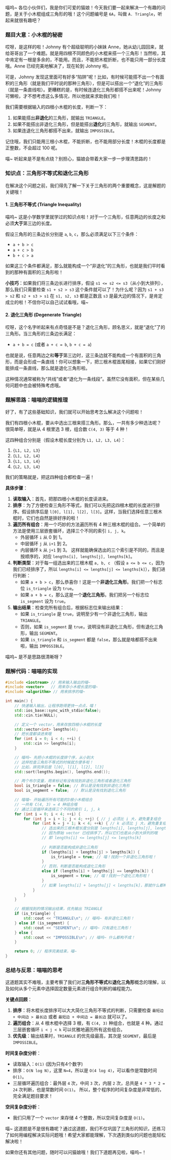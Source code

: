 喵呜~ 各位小伙伴们，我是你们可爱的猫娘！今天我们要一起来解决一个有趣的问题，是关于小木棍组成三角形的哦！这个问题编号是 `6A`，叫做 `A. Triangle`，听起来就很有趣吧？

### 题目大意：小木棍的秘密

哎呀，是这样的啦！Johnny 有个超级聪明的小妹妹 Anne，她从幼儿园回来，就给哥哥出了一个难题。就是用四根不同颜色的小木棍来搭一个三角形！当然啦，其中肯定有一根是多余的，不能用。而且，不能把木棍折断，也不能只用一部分长度哦。Anne 已经完美地解决了，现在轮到 Johnny 啦。

可是，Johnny 发现这里面可有好多“陷阱”呢！比如，有时候可能搭不出一个有面积的三角形（就是我们平时说的那种三角形），但是可以搭出一个“退化”的三角形（就是一条直线啦）。更糟糕的是，有时候连退化三角形都搭不出来呢！Johnny 可懒啦，才不想考虑这么多情况，所以他就来求助我们啦！

我们需要根据输入的四根小木棍的长度，判断一下：

1.  如果能搭出**非退化**的三角形，就输出 `TRIANGLE`。
2.  如果不能搭出非退化三角形，但是能搭出**退化**的三角形，就输出 `SEGMENT`。
3.  如果连退化三角形都搭不出来，就输出 `IMPOSSIBLE`。

记住哦，我们只能用三根小木棍，不能折断，也不能用部分长度！木棍的长度都是正整数，不会超过 100 呢。

喵~ 听起来是不是有点绕？别担心，猫娘会带着大家一步一步理清思路的！

### 知识点：三角形不等式和退化三角形

在解决这个问题之前，我们得先了解一下关于三角形的两个重要概念，这是解题的关键哦！

#### 1. 三角形不等式 (Triangle Inequality)

喵呜~ 这是小学数学里就学过的知识点啦！对于一个三角形，任意两边的长度之和必须**大于**第三边的长度。

假设三角形的三条边长分别是 `a`, `b`, `c`，那么必须满足以下三个条件：
*   `a + b > c`
*   `a + c > b`
*   `b + c > a`

如果这三个条件都满足，那么就能构成一个“非退化”的三角形，也就是我们平时看到的那种有面积的三角形啦！

**小技巧**：如果我们将三条边长进行排序，假设 `s1 <= s2 <= s3`（从小到大排列），那么我们只需要检查 `s1 + s2 > s3` 这个条件就可以了！为什么呢？因为 `s1 + s3 > s2` 和 `s2 + s3 > s1` 在 `s1, s2, s3` 都是正数且 `s3` 是最大边的情况下，是肯定成立的啦！不信你可以自己试试看哦，喵~

#### 2. 退化三角形 (Degenerate Triangle)

哎呀，这个名字听起来有点奇怪是不是？退化三角形，顾名思义，就是“退化”了的三角形。当三角形的三条边长满足：

*   `a + b = c` (或者 `a + c = b`, `b + c = a`)

也就是说，任意两边之和**等于**第三边时，这三条边就不能构成一个有面积的三角形，而是会形成一条直线！你可以想象一下，把三根木棍首尾相接，如果它们刚好能排成一条直线，那么就是退化三角形啦。

这种情况通常被称为“共线”或者“退化为一条线段”。虽然它没有面积，但在某些几何问题中也会被特殊考虑哦。

### 题解思路：喵喵的逻辑推理

好了，有了这些基础知识，我们就可以开始思考怎么解决这个问题啦！

我们有四根小木棍，要从中选出三根来搭三角形。那么，一共有多少种选法呢？
很简单呀，就是从 4 根里选 3 根，组合数 `C(4, 3)` 等于 4 种！

这四种组合分别是（假设木棍长度分别为 `L1, L2, L3, L4`）：
1.  `{L1, L2, L3}`
2.  `{L1, L2, L4}`
3.  `{L1, L3, L4}`
4.  `{L2, L3, L4}`

我们的策略就是，把这四种组合都检查一遍！

**具体步骤**：

1.  **读取输入**：首先，把那四根小木棍的长度读进来。
2.  **排序**：为了方便检查三角形不等式，我们可以先把这四根木棍的长度进行排序。假设排序后是 `l[0], l[1], l[2], l[3]`。这样，当我们选择任意三根木棍时，它们也自然是排好序的啦！
3.  **遍历所有组合**：用一个巧妙的方法遍历所有 4 种三根木棍的组合。一个简单的方法是使用三层嵌套循环，选择三个不同的索引 `i, j, k`。
    *   外层循环 `i` 从 0 到 1。
    *   中层循环 `j` 从 `i+1` 到 2。
    *   内层循环 `k` 从 `j+1` 到 3。
    这样就能确保选出的三个索引是不同的，而且是按顺序的，对应 `lengths[i], lengths[j], lengths[k]`。
4.  **判断类型**：对于每一组选出来的三根木棍 `a, b, c` （假设 `a <= b <= c`，因为我们已经排序了，所以 `lengths[i] <= lengths[j] <= lengths[k]`），我们进行判断：
    *   如果 `a + b > c`，那么恭喜你！这是一个**非退化三角形**。我们把一个标志位 `is_triangle` 设为 `true`。
    *   如果 `a + b = c`，那么这是一个**退化三角形**。我们把另一个标志位 `is_segment` 设为 `true`。
5.  **输出结果**：检查完所有组合后，根据标志位来输出结果：
    *   如果 `is_triangle` 是 `true`，说明至少有一个非退化三角形，输出 `TRIANGLE`。
    *   否则，如果 `is_segment` 是 `true`，说明没有非退化三角形，但有退化三角形，输出 `SEGMENT`。
    *   如果 `is_triangle` 和 `is_segment` 都是 `false`，那么就是啥都搭不出来啦，输出 `IMPOSSIBLE`。

喵呜~ 是不是思路很清晰呀？

### 题解代码：喵喵的实现

```cpp
#include <iostream> // 用来输入输出的喵~
#include <vector>   // 用来存小木棍长度的喵~
#include <algorithm> // 用来排序的喵~

int main() {
    // 快速输入输出，让程序跑得更快一点点，喵！
    std::ios_base::sync_with_stdio(false);
    std::cin.tie(NULL);

    // 定义一个 vector，用来存放四根小木棍的长度
    std::vector<int> lengths(4);
    // 把长度都读进来哦
    for (int i = 0; i < 4; ++i) {
        std::cin >> lengths[i];
    }

    // 喵呜~ 先把小木棍的长度排个序，从小到大
    // 这样检查三角形不等式的时候就方便多啦！
    // 比如，排完序后是 l[0], l[1], l[2], l[3]
    std::sort(lengths.begin(), lengths.end());

    // 两个布尔变量，用来标记有没有找到非退化三角形或者退化三角形
    bool is_triangle = false; // 默认是没有找到非退化三角形
    bool is_segment = false;  // 默认是没有找到退化三角形

    // 喵喵~ 开始遍历所有可能的3根小木棍组合
    // 一共有 C(4, 3) = 4 种组合哦
    // 通过三层循环来选择三个不同的索引 i, j, k
    for (int i = 0; i < 4; ++i) {
        for (int j = i + 1; j < 4; ++j) { // j 必须比 i 大，避免重复组合
            for (int k = j + 1; k < 4; ++k) { // k 必须比 j 大，避免重复组合
                // 选出来的三根木棍长度分别是 lengths[i], lengths[j], lengths[k]
                // 因为原始 vector 已经排序了，所以它们也是从小到大排列的哦
                // 即 lengths[i] <= lengths[j] <= lengths[k]
                
                // 判断是否能构成非退化三角形
                if (lengths[i] + lengths[j] > lengths[k]) {
                    is_triangle = true; // 喵！找到一个非退化三角形啦！
                } 
                // 否则，判断是否能构成退化三角形
                else if (lengths[i] + lengths[j] == lengths[k]) {
                    is_segment = true; // 喵！找到一个退化三角形啦！
                }
                // 如果 lengths[i] + lengths[j] < lengths[k]，那就什么都构不成了，继续下一个组合
            }
        }
    }

    // 根据找到的情况输出结果，优先输出 TRIANGLE
    if (is_triangle) {
        std::cout << "TRIANGLE\n"; // 喵呜~ 有非退化三角形！
    } else if (is_segment) {
        std::cout << "SEGMENT\n"; // 喵呜~ 只有退化三角形！
    } else {
        std::cout << "IMPOSSIBLE\n"; // 喵呜~ 什么都构不成！
    }

    return 0; // 程序完美结束，喵~
}
```

### 总结与反思：喵喵的思考

这道题其实不难哦，主要考察了我们对**三角形不等式**和**退化三角形**概念的理解，以及如何从多个元素中选择固定数量元素进行组合判断的编程能力。

**关键点回顾**：

1.  **排序**：将木棍长度排序可以大大简化三角形不等式的判断，只需要检查 `最短边 + 中间边 > 最长边` 或者 `最短边 + 中间边 = 最长边` 就可以了。
2.  **遍历组合**：从 4 根木棍中选择 3 根，有 `C(4, 3)` 种组合，也就是 4 种。通过三层嵌套循环 `i < j < k` 可以优雅地遍历所有这些组合。
3.  **优先级**：输出结果时，`TRIANGLE` 的优先级最高，其次是 `SEGMENT`，最后是 `IMPOSSIBLE`。

**时间复杂度分析**：
*   读取输入：`O(1)` (因为只有4个数字)
*   排序：`O(N log N)`，这里 `N=4`，所以是 `O(4 log 4)`，可以看作是常数时间 `O(1)`。
*   三层循环遍历组合：最外层 `4` 次，中间 `3` 次，内层 `2` 次，总共是 `4 * 3 * 2 = 24` 次判断，也是常数时间 `O(1)`。
所以，整个程序的时间复杂度是非常低的，完全满足题目要求！

**空间复杂度分析**：
*   我们只用了一个 `vector` 来存储 4 个整数，所以空间复杂度是 `O(1)`。

喵~ 这道题是不是很有趣呢？通过这道题，我们不仅巩固了三角形的知识，还练习了如何用编程解决实际问题哦！希望大家都能理解，下次遇到类似的问题也能轻松解决啦！

如果你还有其他问题，随时可以问猫娘哦！我们下道题再见啦，喵呜~！